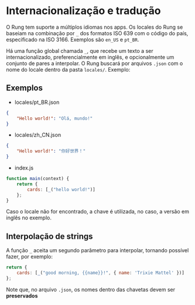 # Internacionalização e tradução

O Rung tem suporte a múltiplos idiomas nos apps. Os locales do Rung se
baseiam na combinação por ``_`` dos formatos ISO 639 com o código do país,
especificado na ISO 3166. Exemplos são ``en_US`` e ``pt_BR``.

Há uma função global chamada ``_``, que recebe um texto a ser
internacionalizado, preferencialmente em inglês, e opcionalmente um conjunto
de pares a interpolar. O Rung buscará por arquivos ``.json`` com o nome do
locale dentro da pasta ``locales/``. Exemplo:

## Exemplos

- locales/pt_BR.json

``` json
{
    "Hello world!": "Olá, mundo!"
}
```

- locales/zh_CN.json

```json
{
    "Hello world!": "你好世界！"
}
```

- index.js

``` js
function main(context) {
    return {
        cards: [_("hello world!")]
    };
}
```

Caso o locale não for encontrado, a chave é utilizada, no caso, a versão em
inglês no exemplo.

## Interpolação de strings

A função ``_`` aceita um segundo parâmetro para interpolar, tornando possível
fazer, por exemplo:

``` js
return {
    cards: [_("good morning, {{name}}!", { name: 'Trixie Mattel' })]
};
```
Note que, no arquivo ``.json``, os nomes dentro das chavetas devem ser
**preservados**